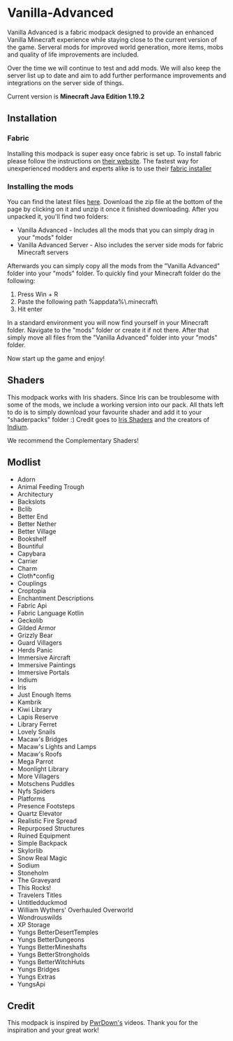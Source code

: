 # Vanilla-Advanced
Vanilla Advanced is a fabric modpack designed to provide an enhanced Vanilla Minecraft experience while staying close to the current version of the game.
Serveral mods for improved world generation, more items, mobs and quality of life improvements are included.

Over the time we will continue to test and add mods.
We will also keep the server list up to date and aim to add further performance improvements and integrations on the server side of things.

Current version is **Minecraft Java Edition 1.19.2**

## Installation

### Fabric
Installing this modpack is super easy once fabric is set up.
To install fabric please follow the instructions on [their website](https://fabricmc.net/).
The fastest way for unexperienced modders and experts alike is to use their [fabric installer](https://fabricmc.net/use/installer/)

### Installing the mods
You can find the latest files [here](https://github.com/Scimir/Vanilla-Advanced/releases/latest).
Download the zip file at the bottom of the page by clicking on it and unzip it once it finished downloading.
After you unpacked it, you'll find two folders:
* Vanilla Advanced - Includes all the mods that you can simply drag in your "mods" folder
* Vanilla Advanced Server - Also includes the server side mods for fabric Minecraft servers

Afterwards you can simply copy all the mods from the "Vanilla Advanced" folder into your "mods" folder.
To quickly find your Minecraft folder do the following:
1. Press Win + R
2. Paste the following path %appdata%\\.minecraft\\
3. Hit enter

In a standard environment you will now find yourself in your Minecraft folder.
Navigate to the "mods" folder or create it if not there.
After that simply move all files from the "Vanilla Advanced" folder into your "mods" folder.

Now start up the game and enjoy!

## Shaders
This modpack works with Iris shaders.
Since Iris can be troublesome with some of the mods, we include a working version into our pack.
All thats left to do is to simply download your favourite shader and add it to your "shaderpacks" folder :)
Credit goes to [Iris Shaders](https://irisshaders.net) and the creators of [Indium](https://www.curseforge.com/minecraft/mc-mods/indium).

We recommend the Complementary Shaders!

## Modlist
* Adorn
* Animal Feeding Trough
* Architectury
* Backslots
* Bclib
* Better End
* Better Nether
* Better Village
* Bookshelf
* Bountiful
* Capybara
* Carrier
* Charm
* Cloth*config
* Couplings
* Croptopia
* Enchantment Descriptions
* Fabric Api
* Fabric Language Kotlin
* Geckolib
* Gilded Armor
* Grizzly Bear
* Guard Villagers
* Herds Panic
* Immersive Aircraft
* Immersive Paintings
* Immersive Portals
* Indium
* Iris
* Just Enough Items
* Kambrik
* Kiwi Library
* Lapis Reserve
* Library Ferret
* Lovely Snails
* Macaw's Bridges
* Macaw's Lights and Lamps
* Macaw's Roofs
* Mega Parrot
* Moonlight Library
* More Villagers
* Motschens Puddles
* Nyfs Spiders
* Platforms
* Presence Footsteps
* Quartz Elevator
* Realistic Fire Spread
* Repurposed Structures
* Ruined Equipment
* Simple Backpack
* Skylorlib
* Snow Real Magic
* Sodium
* Stoneholm
* The Graveyard
* This Rocks!
* Travelers Titles
* Untitledduckmod
* William Wythers' Overhauled Overworld
* Wondrouswilds
* XP Storage
* Yungs BetterDesertTemples
* Yungs BetterDungeons
* Yungs BetterMineshafts
* Yungs BetterStrongholds
* Yungs BetterWitchHuts
* Yungs Bridges
* Yungs Extras
* YungsApi

## Credit
This modpack is inspired by [PwrDown's](https://www.youtube.com/@PwrDown) videos.
Thank you for the inspiration and your great work!
